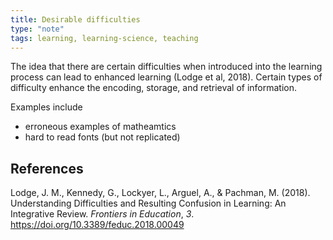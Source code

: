 ```yaml
---
title: Desirable difficulties
type: "note"
tags: learning, learning-science, teaching
---
```




The idea that there are certain difficulties when introduced into the learning process can lead to enhanced learning (Lodge et al, 2018). Certain types of difficulty enhance the encoding, storage, and retrieval of information.

Examples include

- erroneous examples of matheamtics 
- hard to read fonts (but not replicated)

## References

Lodge, J. M., Kennedy, G., Lockyer, L., Arguel, A., & Pachman, M. (2018). Understanding Difficulties and Resulting Confusion in Learning: An Integrative Review. *Frontiers in Education*, *3*. <https://doi.org/10.3389/feduc.2018.00049>

